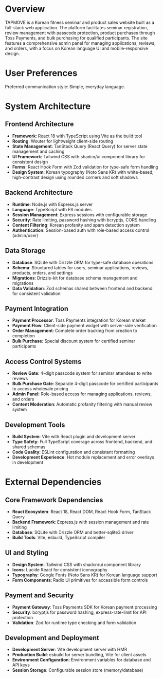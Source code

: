 # Overview

TAPMOVE is a Korean fitness seminar and product sales website built as a full-stack web application. The platform facilitates seminar registration, review management with passcode protection, product purchases through Toss Payments, and bulk purchasing for qualified participants. The site features a comprehensive admin panel for managing applications, reviews, and orders, with a focus on Korean language UI and mobile-responsive design.

# User Preferences

Preferred communication style: Simple, everyday language.

# System Architecture

## Frontend Architecture
- **Framework**: React 18 with TypeScript using Vite as the build tool
- **Routing**: Wouter for lightweight client-side routing
- **State Management**: TanStack Query (React Query) for server state management and caching
- **UI Framework**: Tailwind CSS with shadcn/ui component library for consistent design
- **Forms**: React Hook Form with Zod validation for type-safe form handling
- **Design System**: Korean typography (Noto Sans KR) with white-based, high-contrast design using rounded corners and soft shadows

## Backend Architecture
- **Runtime**: Node.js with Express.js server
- **Language**: TypeScript with ES modules
- **Session Management**: Express sessions with configurable storage
- **Security**: Rate limiting, password hashing with bcryptjs, CORS handling
- **Content Filtering**: Korean profanity and spam detection system
- **Authentication**: Session-based auth with role-based access control (admin/user)

## Data Storage
- **Database**: SQLite with Drizzle ORM for type-safe database operations
- **Schema**: Structured tables for users, seminar applications, reviews, products, orders, and settings
- **Migrations**: Drizzle-kit for database schema management and migrations
- **Data Validation**: Zod schemas shared between frontend and backend for consistent validation

## Payment Integration
- **Payment Processor**: Toss Payments integration for Korean market
- **Payment Flow**: Client-side payment widget with server-side verification
- **Order Management**: Complete order tracking from creation to completion
- **Bulk Purchase**: Special discount system for certified seminar participants

## Access Control Systems
- **Review Gate**: 4-digit passcode system for seminar attendees to write reviews
- **Bulk Purchase Gate**: Separate 4-digit passcode for certified participants to access wholesale pricing
- **Admin Panel**: Role-based access for managing applications, reviews, and orders
- **Content Moderation**: Automatic profanity filtering with manual review system

## Development Tools
- **Build System**: Vite with React plugin and development server
- **Type Safety**: Full TypeScript coverage across frontend, backend, and shared schemas
- **Code Quality**: ESLint configuration and consistent formatting
- **Development Experience**: Hot module replacement and error overlays in development

# External Dependencies

## Core Framework Dependencies
- **React Ecosystem**: React 18, React DOM, React Hook Form, TanStack Query
- **Backend Framework**: Express.js with session management and rate limiting
- **Database**: SQLite with Drizzle ORM and better-sqlite3 driver
- **Build Tools**: Vite, esbuild, TypeScript compiler

## UI and Styling
- **Design System**: Tailwind CSS with shadcn/ui component library
- **Icons**: Lucide React for consistent iconography
- **Typography**: Google Fonts (Noto Sans KR) for Korean language support
- **Form Components**: Radix UI primitives for accessible form controls

## Payment and Security
- **Payment Gateway**: Toss Payments SDK for Korean payment processing
- **Security**: bcryptjs for password hashing, express-rate-limit for API protection
- **Validation**: Zod for runtime type checking and form validation

## Development and Deployment
- **Development Server**: Vite development server with HMR
- **Production Build**: esbuild for server bundling, Vite for client assets
- **Environment Configuration**: Environment variables for database and API keys
- **Session Storage**: Configurable session store (memory/database)